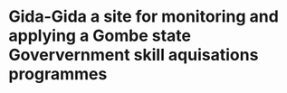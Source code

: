 # Gida-Gida a site for monitoring and applying a Gombe state Goververnment skill aquisations programmes
